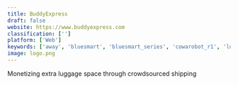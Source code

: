 ```yaml
---
title: BuddyExpress
draft: false 
website: https://www.buddyexpress.com
classification: ['']
platform: ['Web']
keywords: ['away', 'bluesmart', 'bluesmart_series', 'cowarobot_r1', 'luggagehero', 'olli', 'ovis', 'rimowa_electronic_luggage_tag', 'savemyluggage', 'smart-unit', 'stasher', 'trampolinn', 'travelmate', 'travelperk', 'triphobo', 'tripify', 'wander', 'bagid']
image: logo.png
---
```

Monetizing extra luggage space through crowdsourced shipping